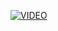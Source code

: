[![VIDEO](https://img.youtube.com/vi/oWss4Ac9Pl8/0.jpg)](https://www.youtube.com/watch?v=oWss4Ac9Pl8)
